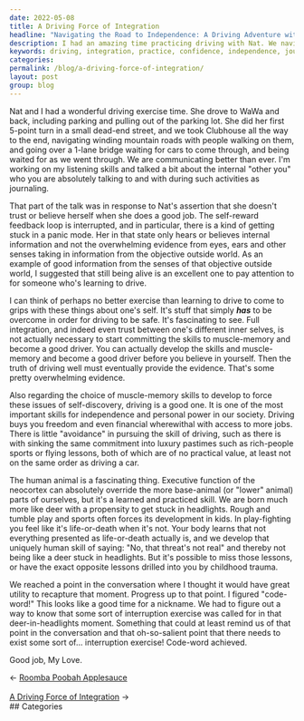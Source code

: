 ```yaml
---
date: 2022-05-08
title: A Driving Force of Integration
headline: "Navigating the Road to Independence: A Driving Adventure with Nat"
description: I had an amazing time practicing driving with Nat. We navigated winding roads and a one-lane bridge, and talked about how learning to drive can help build confidence and independence. We even came up with a special code-word to remind us of this special moment. Come read more about our journey and what we learned!
keywords: driving, integration, practice, confidence, independence, journey, WaWa, roads, bridge, trust, muscle-memory, code-word
categories: 
permalink: /blog/a-driving-force-of-integration/
layout: post
group: blog
---
```



Nat and I had a wonderful driving exercise time. She drove to WaWa and back,
including parking and pulling out of the parking lot. She did her first 5-point
turn in a small dead-end street, and we took Clubhouse all the way to the end,
navigating winding mountain roads with people walking on them, and going over a
1-lane bridge waiting for cars to come through, and being waited for as we went
through. We are communicating better than ever. I'm working on my listening
skills and talked a bit about the internal "other you" who you are absolutely
talking to and with during such activities as journaling.

That part of the talk was in response to Nat's assertion that she doesn't trust
or believe herself when she does a good job. The self-reward feedback loop is
interrupted, and in particular, there is a kind of getting stuck in a panic
mode. Her in that state only hears or believes internal information and not the
overwhelming evidence from eyes, ears and other senses taking in information
from the objective outside world. As an example of good information from the
senses of that objective outside world, I suggested that still being alive is
an excellent one to pay attention to for someone who's learning to drive.

I can think of perhaps no better exercise than learning to drive to come to
grips with these things about one's self. It's stuff that simply ***has*** to
be overcome in order for driving to be safe. It's fascinating to see. Full
integration, and indeed even trust between one's different inner selves, is not
actually necessary to start committing the skills to muscle-memory and become a
good driver. You can actually develop the skills and muscle-memory and become a
good driver before you believe in yourself. Then the truth of driving well must
eventually provide the evidence. That's some pretty overwhelming evidence.

Also regarding the choice of muscle-memory skills to develop to force these
issues of self-discovery, driving is a good one. It is one of the most
important skills for independence and personal power in our society. Driving
buys you freedom and even financial wherewithal with access to more jobs. There
is little "avoidance" in pursuing the skill of driving, such as there is with
sinking the same commitment into luxury pastimes such as rich-people sports or
flying lessons, both of which are of no practical value, at least not on the
same order as driving a car.

The human animal is a fascinating thing. Executive function of the neocortex
can absolutely override the more base-animal (or "lower" animal) parts of
ourselves, but it's a learned and practiced skill. We are born much more like
deer with a propensity to get stuck in headlights. Rough and tumble play and
sports often forces its development in kids. In play-fighting you feel like
it's life-or-death when it's not. Your body learns that not everything
presented as life-or-death actually is, and we develop that uniquely human
skill of saying: "No, that threat's not real" and thereby not being like a deer
stuck in headlights. But it's possible to miss those lessons, or have the exact
opposite lessons drilled into you by childhood trauma.

We reached a point in the conversation where I thought it would have great
utility to recapture that moment. Progress up to that point. I figured
"code-word!" This looks like a good time for a nickname. We had to figure out a
way to know that some sort of interruption exercise was called for in that
deer-in-headlights moment. Something that could at least remind us of that
point in the conversation and that oh-so-salient point that there needs to
exist some sort of... interruption exercise! Code-word achieved.

Good job, My Love.


<div class="arrow-links"><div class="post-nav-prev"><span class="arrow">&larr;&nbsp;</span><a href="/blog/roomba-poobah-applesauce/">Roomba Poobah Applesauce</a></div> &nbsp; <div class="post-nav-next"><a href="/blog/a-driving-force-of-integration/">A Driving Force of Integration</a><span class="arrow">&nbsp;&rarr;</span></div></div>
## Categories

<ul></ul>
